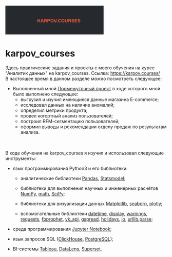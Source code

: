 ![](https://github.com/Vedomant/karpov_courses/blob/193869258043154e2b329bafddaa3521206286cb/support_files/2023-03-21_13-04-06.png)
# karpov_courses
Здесь практические задания и проекты с моего обучения на курсе "Аналитик данных" на karpov_courses. Ссылка: https://karpov.courses/
<br>
В настоящее время в данном разделе можно посмотреть следующее:

* Выполненный мной [Промежуточный проект](https://github.com/Vedomant/karpov_courses/blob/730b0b7f48784dc877d311401b63f14ce88f55f0/data/Project%20E-commerce.ipynb) в ходе которого мной было выполнено следующее:
    + выгрузил и изучил имеющиеся данные магазина E-commerce;
    + исследовал данных на наличие аномалий;
    + определил метрики продукта;
    + провел когортный анализ пользователей;
    + построил RFM-сегментацию пользователей;
    + оформил выводы и рекомендации отделу продаж по результатам анализа.
<br>
<br>
В ходе обучения на karpov_courses я изучил и использовал следующие инструменты:

* язык программирования Python3 и его библиотеки:

    + аналитические библиотеки [Pandas](https://pandas.pydata.org/), [Statsmodel](https://www.statsmodels.org/stable/index.html);

    + библиотеки для выполнения научных и инженерных расчётов [NumPy](https://numpy.org/), [math](https://docs.python.org/3/library/math.html), [SciPy](https://scipy.org/);

    + библиотеки для визуализации данных [Matplotlib](https://matplotlib.org/), [seaborn](https://seaborn.pydata.org/), [plotly](https://plotly.com/python/);

    + вспомогательные библиотеки [datetime](https://docs.python.org/3/library/datetime.html), [display](https://ipython.org/ipython-doc/3/api/generated/IPython.display.html), [warnings](https://docs.python.org/3/library/warnings.html), [requests](https://pythonru.com/biblioteki/kratkoe-rukovodstvo-po-biblioteke-python-requests), [fbprophet](https://facebook.github.io/prophet/docs/quick_start.html), [vk_api](https://vk-api.readthedocs.io/en/latest/), [gspread](https://docs.gspread.org/en/latest/), [holidays](https://pypi.org/project/holidays/), [io](https://docs.python.org/3/library/io.html), [urllib.parse](https://docs.python.org/3/library/urllib.parse.html);

* среда программирования [Jupyter Notebook](https://jupyter.org/);

* язык запросов SQL ([ClickHouse](https://clickhouse.com/docs/ru/), [PostgreSQL](https://www.postgresql.org/));

* BI-системы [Tableau](https://www.tableau.com/), [DataLens](https://datalens.yandex/7o7is1q6ikh23?tab=X1), [Superset](https://superset.apache.org/).
